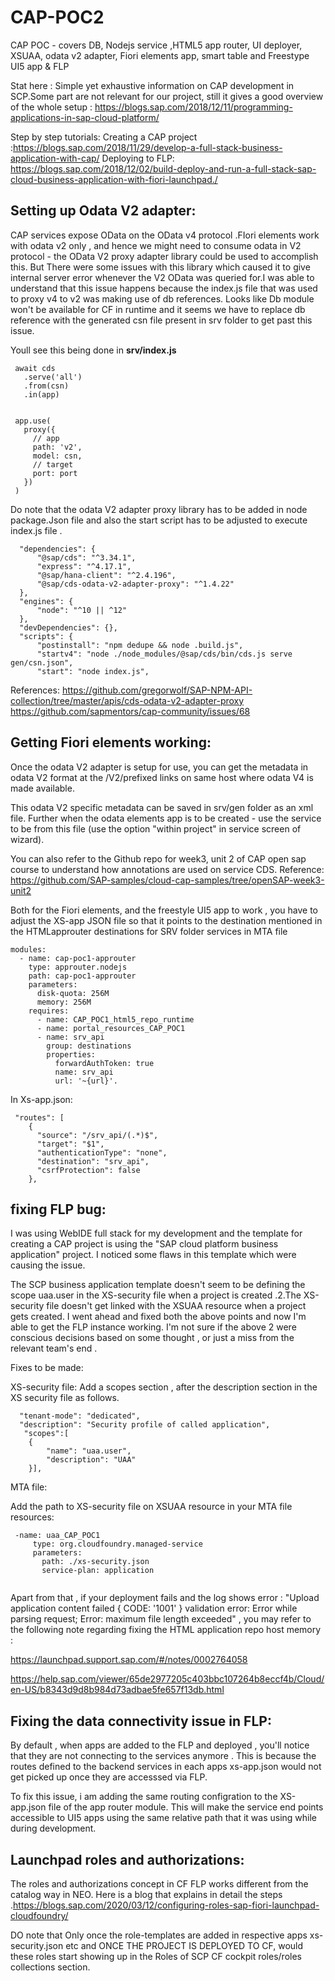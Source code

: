 # CAP-POC2
CAP POC - covers DB, Nodejs service ,HTML5 app router, UI deployer, XSUAA, odata v2 adapter, Fiori elements app, smart table and Freestype UI5 app & FLP

Stat here : Simple yet exhaustive information on CAP development in SCP.Some part are not relevant for our project, still it gives a good overview of the whole setup : https://blogs.sap.com/2018/12/11/programming-applications-in-sap-cloud-platform/

Step by step tutorials:
Creating a CAP project :https://blogs.sap.com/2018/11/29/develop-a-full-stack-business-application-with-cap/
Deploying to FLP: https://blogs.sap.com/2018/12/02/build-deploy-and-run-a-full-stack-sap-cloud-business-application-with-fiori-launchpad./

## Setting up Odata V2 adapter:
CAP services expose OData on the  OData v4 protocol .FIori elements work with odata v2 only , and hence we might need to consume odata in V2 protocol -  the OData V2 proxy adapter library could be used to accomplish this. But There were some issues with this library which caused it to give internal server error whenever the V2 OData was queried for.I was able to understand that this issue happens because the index.js file that was used to proxy v4 to v2 was making use of db references. Looks like Db module won't be available for CF in runtime and it seems we have to replace db reference with the generated csn file present in srv folder to get past this issue. 
 
 Youll see this being done in <B> srv/index.js </B>
 ```
  await cds
    .serve('all')
    .from(csn)
    .in(app)


  app.use(
    proxy({
      // app
      path: 'v2',
      model: csn,
      // target
      port: port
    })
  )
```  
  Do note that the odata V2 adapter proxy library has to be added in node package.Json file and also the start script has to be adjusted to execute index.js file .
  ```
  	"dependencies": {
		"@sap/cds": "^3.34.1",
		"express": "^4.17.1",
		"@sap/hana-client": "^2.4.196",
		"@sap/cds-odata-v2-adapter-proxy": "^1.4.22"
	},
	"engines": {
		"node": "^10 || ^12"
	},
	"devDependencies": {},
	"scripts": {
		"postinstall": "npm dedupe && node .build.js",
		"startv4": "node ./node_modules/@sap/cds/bin/cds.js serve gen/csn.json",
		"start": "node index.js",
```
References:
https://github.com/gregorwolf/SAP-NPM-API-collection/tree/master/apis/cds-odata-v2-adapter-proxy 
https://github.com/sapmentors/cap-community/issues/68

## Getting Fiori elements working: 

Once the odata V2 adapter is setup for use, you can get the metadata in odata V2 format at the /V2/prefixed links on same host where odata V4 is made available.

This odata V2 specific metadata can be saved in srv/gen folder as an xml file.  Further when the odata elements app is to be 
created - use the service to be from this file (use the option "within project" in service screen of wizard). 

You can also refer to the Github repo for week3, unit 2  of  CAP open sap course to understand how annotations are used 
on service CDS.
Reference: https://github.com/SAP-samples/cloud-cap-samples/tree/openSAP-week3-unit2 

Both for the Fiori elements, and the freestyle UI5 app to work , you have to adjust the XS-app JSON file so that it points to the
destination mentioned in the HTMLapprouter destinations for SRV folder services in MTA file
```
modules:
  - name: cap-poc1-approuter
    type: approuter.nodejs
    path: cap-poc1-approuter
    parameters:
      disk-quota: 256M
      memory: 256M
    requires:
      - name: CAP_POC1_html5_repo_runtime
      - name: portal_resources_CAP_POC1
      - name: srv_api
        group: destinations
        properties:
          forwardAuthToken: true
          name: srv_api
          url: '~{url}'.
```	  
	  
In Xs-app.json:
```
 "routes": [
    {
      "source": "/srv_api/(.*)$",
      "target": "$1",
      "authenticationType": "none",
      "destination": "srv_api",
      "csrfProtection": false
    },
```

## fixing FLP bug:

I was using WebIDE full stack for my development and the template for creating a CAP project is using the "SAP cloud platform business application" project. I noticed some flaws in this template which were causing the issue.

The SCP business application template doesn't seem to be defining the scope uaa.user in the XS-security file when a project is created .2.The XS-security file doesn't get linked with the XSUAA resource when a project gets created.
I went ahead and fixed both the above points and now I'm able to get the FLP instance working.
I'm not sure if the above 2 were conscious decisions based on some thought , or just a miss from the relevant team's end .

Fixes to be made:

XS-security file:
Add a scopes section , after the description section in the XS security file as follows.
```
  "tenant-mode": "dedicated",
  "description": "Security profile of called application",
   "scopes":[
	{
		"name": "uaa.user",
		"description": "UAA"
	}],
```
MTA file:

Add the path to XS-security file on XSUAA resource in your MTA file
resources:
```
 -name: uaa_CAP_POC1
     type: org.cloudfoundry.managed-service
     parameters:
       path: ./xs-security.json
       service-plan: application
       
```       

Apart from that , if your deployment fails and the log shows error : "Upload application content failed { CODE: '1001' } validation error: Error while parsing request; Error: maximum file length exceeded" , you may refer to the following note regarding fixing the HTML application repo host memory :

https://launchpad.support.sap.com/#/notes/0002764058

https://help.sap.com/viewer/65de2977205c403bbc107264b8eccf4b/Cloud/en-US/b8343d9d8b984d73adbae5fe657f13db.html

## Fixing the data connectivity issue in FLP:
By default , when apps are added to the FLP and deployed , you'll notice that they are not connecting to the services anymore .
This is because the routes defined to the backend services in each apps xs-app.json would not get picked up once they are accesssed via FLP.

To fix this issue, i am adding the same routing configration to the XS-app.json file of the app router module. This will make the 
service end points accessible to UI5 apps using the same relative path that it was using while during development.

## Launchpad roles and authorizations:

The roles and authorizations concept in CF FLP works different from  the catalog way in NEO. Here is a blog that explains in detail the steps .https://blogs.sap.com/2020/03/12/configuring-roles-sap-fiori-launchpad-cloudfoundry/ 

DO note that Only once the role-templates are added in respective apps xs-security.json etc and ONCE THE PROJECT IS DEPLOYED TO CF, would these roles start showing up in the Roles  of SCP CF cockpit roles/roles collections section.
